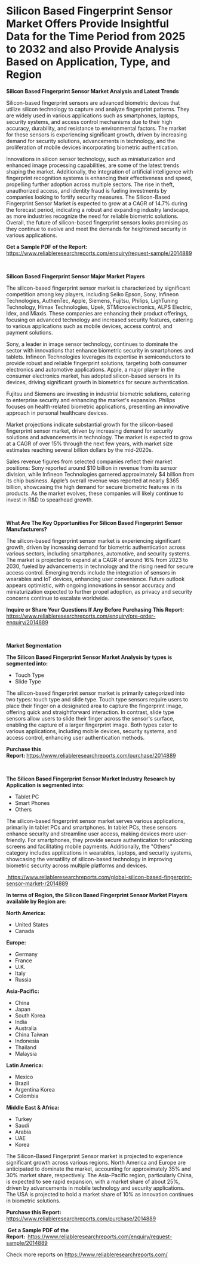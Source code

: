 <p><h1>Silicon Based Fingerprint Sensor Market Offers Provide Insightful Data for the Time Period from 2025 to 2032 and also Provide Analysis Based on Application, Type, and Region</h1></p><p><strong>Silicon Based Fingerprint Sensor Market Analysis and Latest Trends</strong></p>
<p><p>Silicon-based fingerprint sensors are advanced biometric devices that utilize silicon technology to capture and analyze fingerprint patterns. They are widely used in various applications such as smartphones, laptops, security systems, and access control mechanisms due to their high accuracy, durability, and resistance to environmental factors. The market for these sensors is experiencing significant growth, driven by increasing demand for security solutions, advancements in technology, and the proliferation of mobile devices incorporating biometric authentication.</p><p>Innovations in silicon sensor technology, such as miniaturization and enhanced image processing capabilities, are some of the latest trends shaping the market. Additionally, the integration of artificial intelligence with fingerprint recognition systems is enhancing their effectiveness and speed, propelling further adoption across multiple sectors. The rise in theft, unauthorized access, and identity fraud is fueling investments by companies looking to fortify security measures. The Silicon-Based Fingerprint Sensor Market is expected to grow at a CAGR of 14.7% during the forecast period, indicating a robust and expanding industry landscape, as more industries recognize the need for reliable biometric solutions. Overall, the future of silicon-based fingerprint sensors looks promising as they continue to evolve and meet the demands for heightened security in various applications.</p></p>
<p><strong>Get a Sample PDF of the Report:&nbsp;</strong> <a href="https://www.reliableresearchreports.com/enquiry/request-sample/2014889?utm_campaign=2216&utm_medium=2&utm_source=Github&utm_content=ia&utm_term=29032025&utm_id=silicon-based-fingerprint-sensor">https://www.reliableresearchreports.com/enquiry/request-sample/2014889</a></p>
<p>&nbsp;</p>
<p><strong>Silicon Based Fingerprint Sensor Major Market Players</strong></p>
<p><p>The silicon-based fingerprint sensor market is characterized by significant competition among key players, including Seiko Epson, Sony, Infineon Technologies, AuthenTec, Apple, Siemens, Fujitsu, Philips, LighTuning Technology, Himax Technologies, Upek, STMicroelectronics, ALPS Electric, Idex, and Miaxis. These companies are enhancing their product offerings, focusing on advanced technology and increased security features, catering to various applications such as mobile devices, access control, and payment solutions.</p><p>Sony, a leader in image sensor technology, continues to dominate the sector with innovations that enhance biometric security in smartphones and tablets. Infineon Technologies leverages its expertise in semiconductors to provide robust and reliable fingerprint solutions, targeting both consumer electronics and automotive applications. Apple, a major player in the consumer electronics market, has adopted silicon-based sensors in its devices, driving significant growth in biometrics for secure authentication.</p><p>Fujitsu and Siemens are investing in industrial biometric solutions, catering to enterprise security and enhancing the market's expansion. Philips focuses on health-related biometric applications, presenting an innovative approach in personal healthcare devices.</p><p>Market projections indicate substantial growth for the silicon-based fingerprint sensor market, driven by increasing demand for security solutions and advancements in technology. The market is expected to grow at a CAGR of over 15% through the next few years, with market size estimates reaching several billion dollars by the mid-2020s.</p><p>Sales revenue figures from selected companies reflect their market positions: Sony reported around $10 billion in revenue from its sensor division, while Infineon Technologies garnered approximately $4 billion from its chip business. Apple’s overall revenue was reported at nearly $365 billion, showcasing the high demand for secure biometric features in its products. As the market evolves, these companies will likely continue to invest in R&D to spearhead growth.</p></p>
<p>&nbsp;</p>
<p><strong>What Are The Key Opportunities For Silicon Based Fingerprint Sensor Manufacturers?</strong></p>
<p><p>The silicon-based fingerprint sensor market is experiencing significant growth, driven by increasing demand for biometric authentication across various sectors, including smartphones, automotive, and security systems. The market is projected to expand at a CAGR of around 16% from 2023 to 2030, fueled by advancements in technology and the rising need for secure access control. Emerging trends include the integration of sensors in wearables and IoT devices, enhancing user convenience. Future outlook appears optimistic, with ongoing innovations in sensor accuracy and miniaturization expected to further propel adoption, as privacy and security concerns continue to escalate worldwide.</p></p>
<p><strong>Inquire or Share Your Questions If Any Before Purchasing This Report:</strong> <a href="https://www.reliableresearchreports.com/enquiry/pre-order-enquiry/2014889?utm_campaign=2216&utm_medium=2&utm_source=Github&utm_content=ia&utm_term=29032025&utm_id=silicon-based-fingerprint-sensor">https://www.reliableresearchreports.com/enquiry/pre-order-enquiry/2014889</a></p>
<p>&nbsp;</p>
<p><strong>Market Segmentation</strong></p>
<p><strong>The Silicon Based Fingerprint Sensor Market Analysis by types is segmented into:</strong></p>
<p><ul><li>Touch Type</li><li>Slide Type</li></ul></p>
<p><p>The silicon-based fingerprint sensor market is primarily categorized into two types: touch type and slide type. Touch type sensors require users to place their finger on a designated area to capture the fingerprint image, offering quick and straightforward interaction. In contrast, slide type sensors allow users to slide their finger across the sensor's surface, enabling the capture of a larger fingerprint image. Both types cater to various applications, including mobile devices, security systems, and access control, enhancing user authentication methods.</p></p>
<p><strong>Purchase this Report:&nbsp;</strong><a href="https://www.reliableresearchreports.com/purchase/2014889?utm_campaign=2216&utm_medium=2&utm_source=Github&utm_content=ia&utm_term=29032025&utm_id=silicon-based-fingerprint-sensor">https://www.reliableresearchreports.com/purchase/2014889</a></p>
<p>&nbsp;</p>
<p><strong>The Silicon Based Fingerprint Sensor Market Industry Research by Application is segmented into:</strong></p>
<p><ul><li>Tablet PC</li><li>Smart Phones</li><li>Others</li></ul></p>
<p><p>The silicon-based fingerprint sensor market serves various applications, primarily in tablet PCs and smartphones. In tablet PCs, these sensors enhance security and streamline user access, making devices more user-friendly. For smartphones, they provide secure authentication for unlocking screens and facilitating mobile payments. Additionally, the "Others" category includes applications in wearables, laptops, and security systems, showcasing the versatility of silicon-based technology in improving biometric security across multiple platforms and devices.</p></p>
<p><a href="https://www.reliableresearchreports.com/global-silicon-based-fingerprint-sensor-market-r2014889?utm_campaign=2216&utm_medium=2&utm_source=Github&utm_content=ia&utm_term=29032025&utm_id=silicon-based-fingerprint-sensor">&nbsp;https://www.reliableresearchreports.com/global-silicon-based-fingerprint-sensor-market-r2014889</a></p>
<p><strong>In terms of Region, the Silicon Based Fingerprint Sensor Market Players available by Region are:</strong></p>
<p>
    <p> <strong> North America: </strong>
        <ul>
            <li>United States</li>
            <li>Canada</li>
        </ul>
        </p> 
    <p> <strong> Europe: </strong>
        <ul>
            <li>Germany</li>
            <li>France</li>
            <li>U.K.</li>
            <li>Italy</li>
            <li>Russia</li>
        </ul>
        </p> 
    <p> <strong> Asia-Pacific: </strong>
        <ul>
            <li>China</li>
            <li>Japan</li>
            <li>South Korea</li>
            <li>India</li>
            <li>Australia</li>
            <li>China Taiwan</li>
            <li>Indonesia</li>
            <li>Thailand</li>
            <li>Malaysia</li>
        </ul>
        </p> 
    <p> <strong> Latin America: </strong>
        <ul>
            <li>Mexico</li>
            <li>Brazil</li>
            <li>Argentina Korea</li>
            <li>Colombia</li>
        </ul>
        </p> 
    <p> <strong> Middle East & Africa: </strong>
        <ul>
            <li>Turkey</li>
            <li>Saudi</li>
            <li>Arabia</li>
            <li>UAE</li>
            <li>Korea</li>
        </ul>
    </p>
    </p>
<p><p>The Silicon-Based Fingerprint Sensor market is projected to experience significant growth across various regions. North America and Europe are anticipated to dominate the market, accounting for approximately 35% and 30% market share, respectively. The Asia-Pacific region, particularly China, is expected to see rapid expansion, with a market share of about 25%, driven by advancements in mobile technology and security applications. The USA is projected to hold a market share of 10% as innovation continues in biometric solutions.</p></p>
<p><strong>Purchase this Report: </strong><a href="https://www.reliableresearchreports.com/purchase/2014889?utm_campaign=2216&utm_medium=2&utm_source=Github&utm_content=ia&utm_term=29032025&utm_id=silicon-based-fingerprint-sensor">https://www.reliableresearchreports.com/purchase/2014889</a></p>
<p>&nbsp;<strong>Get a Sample PDF of the Report:&nbsp;&nbsp;</strong><a href="https://www.reliableresearchreports.com/enquiry/request-sample/2014889?utm_campaign=2216&utm_medium=2&utm_source=Github&utm_content=ia&utm_term=29032025&utm_id=silicon-based-fingerprint-sensor">https://www.reliableresearchreports.com/enquiry/request-sample/2014889</a></p>
<p><strong></strong></p>
<p>Check more reports on <a href="https://www.reliableresearchreports.com/?utm_campaign=2216&utm_medium=2&utm_source=Github&utm_content=ia&utm_term=29032025&utm_id=silicon-based-fingerprint-sensor">https://www.reliableresearchreports.com/</a></p>